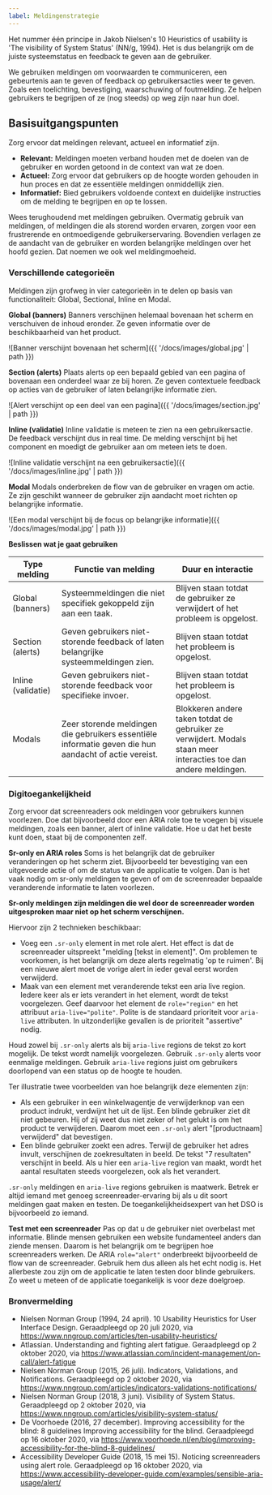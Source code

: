 ```yaml
---
label: Meldingenstrategie
---
```


Het nummer één principe in Jakob Nielsen's 10 Heuristics of usability is 'The visibility of System Status' (NN/g, 1994). Het is dus belangrijk om de juiste systeemstatus en feedback te geven aan de gebruiker.

We gebruiken meldingen om voorwaarden te communiceren, een gebeurtenis aan te geven of feedback op gebruikersacties weer te geven. Zoals een toelichting, bevestiging, waarschuwing of foutmelding. Ze helpen gebruikers te begrijpen of ze (nog steeds) op weg zijn naar hun doel.

## Basisuitgangspunten

Zorg ervoor dat meldingen relevant, actueel en informatief zijn.

- **Relevant:** Meldingen moeten verband houden met de doelen van de gebruiker en worden getoond in de context van wat ze doen.
- **Actueel:** Zorg ervoor dat gebruikers op de hoogte worden gehouden in hun proces en dat ze essentiële meldingen onmiddellijk zien.
- **Informatief:** Bied gebruikers voldoende context en duidelijke instructies om de melding te begrijpen en op te lossen.

Wees terughoudend met meldingen gebruiken. Overmatig gebruik van meldingen, of meldingen die als storend worden ervaren, zorgen voor een frustrerende en ontmoedigende gebruikerservaring. Bovendien verlagen ze de aandacht van de gebruiker en worden belangrijke meldingen over het hoofd gezien. Dat noemen we ook wel meldingmoeheid.

### Verschillende categorieën

Meldingen zijn grofweg in vier categorieën in te delen op basis van functionaliteit: Global, Sectional, Inline en Modal.

**Global (banners)**
Banners verschijnen helemaal bovenaan het scherm en verschuiven de inhoud eronder. Ze geven informatie over de beschikbaarheid van het product.

![Banner verschijnt bovenaan het scherm]({{ '/docs/images/global.jpg' | path }})

**Section (alerts)**
Plaats alerts op een bepaald gebied van een pagina of bovenaan een onderdeel waar ze bij horen. Ze geven contextuele feedback op acties van de gebruiker of laten belangrijke informatie zien.

![Alert verschijnt op een deel van een pagina]({{ '/docs/images/section.jpg' | path }})

**Inline (validatie)**
Inline validatie is meteen te zien na een gebruikersactie. De feedback verschijnt dus in real time. De melding verschijnt bij het component en moedigt de gebruiker aan om meteen iets te doen.

![Inline validatie verschijnt na een gebruikersactie]({{ '/docs/images/inline.jpg' | path }})

**Modal**
Modals onderbreken de flow van de gebruiker en vragen om actie. Ze zijn geschikt wanneer de gebruiker zijn aandacht moet richten op belangrijke informatie.

![Een modal verschijnt bij de focus op belangrijke informatie]({{ '/docs/images/modal.jpg' | path }})

**Beslissen wat je gaat gebruiken**

| Type melding       | Functie van melding                                                                                   | Duur en interactie                                                                                                |
| ------------------ | ----------------------------------------------------------------------------------------------------- | ----------------------------------------------------------------------------------------------------------------- |
| Global (banners)   | Systeemmeldingen die niet specifiek gekoppeld zijn aan een taak.                                      | Blijven staan totdat de gebruiker ze verwijdert of het probleem is opgelost.                                      |
| Section (alerts)   | Geven gebruikers niet-storende feedback of laten belangrijke systeemmeldingen zien.                   | Blijven staan totdat het probleem is opgelost.                                                                    |
| Inline (validatie) | Geven gebruikers niet-storende feedback voor specifieke invoer.                                       | Blijven staan totdat het probleem is opgelost.                                                                    |
| Modals             | Zeer storende meldingen die gebruikers essentiële informatie geven die hun aandacht of actie vereist. | Blokkeren andere taken totdat de gebruiker ze verwijdert. Modals staan meer interacties toe dan andere meldingen. |

### Digitoegankelijkheid

Zorg ervoor dat screenreaders ook meldingen voor gebruikers kunnen voorlezen. Doe dat bijvoorbeeld door een ARIA role toe te voegen bij visuele meldingen, zoals een banner, alert of inline validatie. Hoe u dat het beste kunt doen, staat bij de componenten zelf.

**Sr-only en ARIA roles**
Soms is het belangrijk dat de gebruiker veranderingen op het scherm ziet. Bijvoorbeeld ter bevestiging van een uitgevoerde actie of om de status van de applicatie te volgen. Dan is het vaak nodig om sr-only meldingen te geven of om de screenreader bepaalde veranderende informatie te laten voorlezen.

**Sr-only meldingen zijn meldingen die wel door de screenreader worden uitgesproken maar niet op het scherm verschijnen.**

Hiervoor zijn 2 technieken beschikbaar:

- Voeg een `.sr-only` element in met role alert. Het effect is dat de screenreader uitspreekt "melding [tekst in element]". Om problemen te voorkomen, is het belangrijk om deze alerts regelmatig 'op te ruimen'. Bij een nieuwe alert moet de vorige alert in ieder geval eerst worden verwijderd.
- Maak van een element met veranderende tekst een aria live region. Iedere keer als er iets verandert in het element, wordt de tekst voorgelezen. Geef daarvoor het element de `role="region"` en het attribuut `aria-live="polite"`. Polite is de standaard prioriteit voor `aria-live` attributen. In uitzonderlijke gevallen is de prioriteit "assertive" nodig.

Houd zowel bij `.sr-only` alerts als bij `aria-live` regions de tekst zo kort mogelijk. De tekst wordt namelijk voorgelezen. Gebruik `.sr-only` alerts voor eenmalige meldingen. Gebruik `aria-live` regions juist om gebruikers doorlopend van een status op de hoogte te houden.

Ter illustratie twee voorbeelden van hoe belangrijk deze elementen zijn:

- Als een gebruiker in een winkelwagentje de verwijderknop van een product indrukt, verdwijnt het uit de lijst. Een blinde gebruiker ziet dit niet gebeuren. Hij of zij weet dus niet zeker of het gelukt is om het product te verwijderen. Daarom moet een `.sr-only` alert "[productnaam] verwijderd" dat bevestigen.
- Een blinde gebruiker zoekt een adres. Terwijl de gebruiker het adres invult, verschijnen de zoekresultaten in beeld. De tekst "7 resultaten" verschijnt in beeld. Als u hier een `aria-live` region van maakt, wordt het aantal resultaten steeds voorgelezen, ook als het verandert.

`.sr-only` meldingen en `aria-live` regions gebruiken is maatwerk. Betrek er altijd iemand met genoeg screenreader-ervaring bij als u dit soort meldingen gaat maken en testen. De toegankelijkheidsexpert van het DSO is bijvoorbeeld zo iemand.

**Test met een screenreader**
Pas op dat u de gebruiker niet overbelast met informatie. Blinde mensen gebruiken een website fundamenteel anders dan ziende mensen. Daarom is het belangrijk om te begrijpen hoe screenreaders werken. De ARIA `role="alert"` onderbreekt bijvoorbeeld de flow van de screenreader. Gebruik hem dus alleen als het echt nodig is. Het allerbeste zou zijn om de applicatie te laten testen door blinde gebruikers. Zo weet u meteen of de applicatie toegankelijk is voor deze doelgroep.

### Bronvermelding

- Nielsen Norman Group (1994, 24 april). 10 Usability Heuristics for User Interface Design. Geraadpleegd op 20 juli 2020, via https://www.nngroup.com/articles/ten-usability-heuristics/
- Atlassian. Understanding and fighting alert fatigue. Geraadpleegd op 2 oktober 2020, via https://www.atlassian.com/incident-management/on-call/alert-fatigue
- Nielsen Norman Group (2015, 26 juli). Indicators, Validations, and Notifications. Geraadpleegd op 2 oktober 2020, via https://www.nngroup.com/articles/indicators-validations-notifications/
- Nielsen Norman Group (2018, 3 juni). Visibility of System Status. Geraadpleegd op 2 oktober 2020, via https://www.nngroup.com/articles/visibility-system-status/
- De Voorhoede (2016, 27 december). Improving accessibility for the blind: 8 guidelines Improving accessibility for the blind. Geraadpleegd op 16 oktober 2020, via https://www.voorhoede.nl/en/blog/improving-accessibility-for-the-blind-8-guidelines/
- Accessibility Developer Guide (2018, 15 mei 15). Noticing screenreaders using alert role. Geraadpleegd op 16 oktober 2020, via https://www.accessibility-developer-guide.com/examples/sensible-aria-usage/alert/
